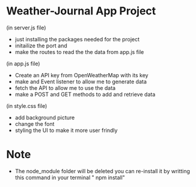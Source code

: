 # Weather-Journal App Project

(in server.js file)
- just installing the packages needed for the project
- initailize the port and 
- make the routes to read the the data from app.js file 

(in app.js file)
- Create an API key from  OpenWeatherMap with its key
- make and Event listener to allow me to generate data 
- fetch the API to allow me to use the data
- make a POST and GET methods to add and retrieve data

(in style.css file)
- add background picture
- change the font
- styling the UI to make it more user frindly





# Note
- The node_module folder will be deleted you can re-install it by writting this command in your terminal " npm install"

